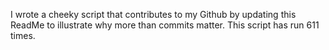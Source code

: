 I wrote a cheeky script that contributes to my Github by updating this ReadMe to illustrate why more than commits matter. This script has run 611 times.